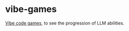 # vibe-games
[Vibe code games](https://anikifoss.github.io/vibe-games/), to see the progression of LLM abilities.
